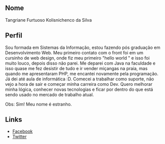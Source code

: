 ## Nome

Tangriane Furtuoso Kolisnichenco da Silva

## Perfil

Sou formada em Sistemas da Informação, estou fazendo pós graduação em Desenvolvimento Web. Meu primeiro contato com o front foi em um cursinho de web design, onde fiz meu primeiro "hello world " e isso foi muito louco, depois disso não parei. Me deparei com Java na faculdade e isso quase me fez desistir de tudo e ir vender miçangas na praia, mas quando me apresentaram PHP, me encantei novamente pela programação. 
Já dei até aula de informática :D. Comecei a trabalhar como suporte, não vejo a hora de sair e começar minha carreira como Dev. 
Quero melhorar minha lógica, conhecer novas tecnologias e ficar por dentro do que está sendo usado no mercado de trabalho atual.

Obs: Sim! Meu nome é estranho. 

## Links

* [Facebook](https://www.facebook.com/tanguva1)
* [Twitter](http://twitter.com/Tangriane_K)
